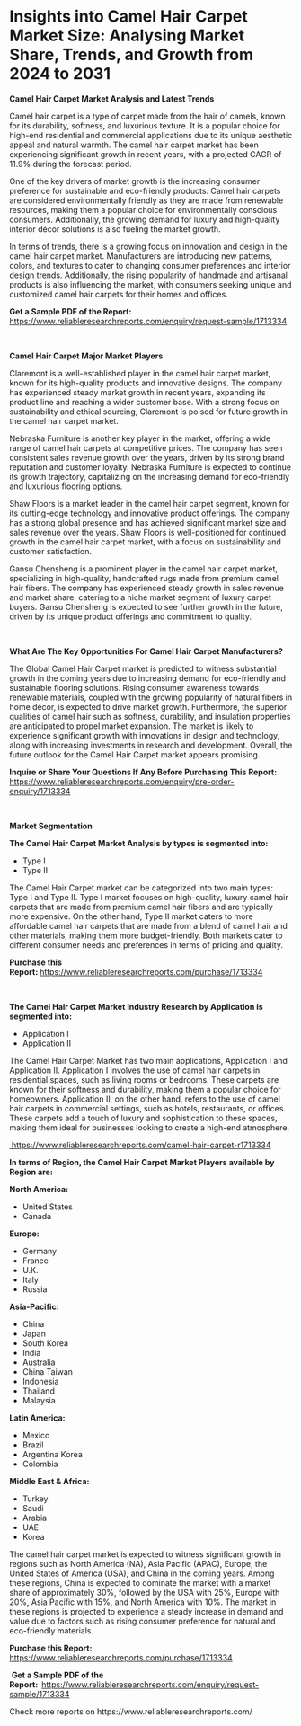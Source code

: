 <p><h1>Insights into Camel Hair Carpet Market Size: Analysing Market Share, Trends, and Growth from 2024 to 2031</h1></p><p><strong>Camel Hair Carpet Market Analysis and Latest Trends</strong></p>
<p><p>Camel hair carpet is a type of carpet made from the hair of camels, known for its durability, softness, and luxurious texture. It is a popular choice for high-end residential and commercial applications due to its unique aesthetic appeal and natural warmth. The camel hair carpet market has been experiencing significant growth in recent years, with a projected CAGR of 11.9% during the forecast period.</p><p>One of the key drivers of market growth is the increasing consumer preference for sustainable and eco-friendly products. Camel hair carpets are considered environmentally friendly as they are made from renewable resources, making them a popular choice for environmentally conscious consumers. Additionally, the growing demand for luxury and high-quality interior décor solutions is also fueling the market growth.</p><p>In terms of trends, there is a growing focus on innovation and design in the camel hair carpet market. Manufacturers are introducing new patterns, colors, and textures to cater to changing consumer preferences and interior design trends. Additionally, the rising popularity of handmade and artisanal products is also influencing the market, with consumers seeking unique and customized camel hair carpets for their homes and offices.</p></p>
<p><strong>Get a Sample PDF of the Report:&nbsp;</strong> <a href="https://www.reliableresearchreports.com/enquiry/request-sample/1713334">https://www.reliableresearchreports.com/enquiry/request-sample/1713334</a></p>
<p>&nbsp;</p>
<p><strong>Camel Hair Carpet Major Market Players</strong></p>
<p><p>Claremont is a well-established player in the camel hair carpet market, known for its high-quality products and innovative designs. The company has experienced steady market growth in recent years, expanding its product line and reaching a wider customer base. With a strong focus on sustainability and ethical sourcing, Claremont is poised for future growth in the camel hair carpet market.</p><p>Nebraska Furniture is another key player in the market, offering a wide range of camel hair carpets at competitive prices. The company has seen consistent sales revenue growth over the years, driven by its strong brand reputation and customer loyalty. Nebraska Furniture is expected to continue its growth trajectory, capitalizing on the increasing demand for eco-friendly and luxurious flooring options.</p><p>Shaw Floors is a market leader in the camel hair carpet segment, known for its cutting-edge technology and innovative product offerings. The company has a strong global presence and has achieved significant market size and sales revenue over the years. Shaw Floors is well-positioned for continued growth in the camel hair carpet market, with a focus on sustainability and customer satisfaction.</p><p>Gansu Chensheng is a prominent player in the camel hair carpet market, specializing in high-quality, handcrafted rugs made from premium camel hair fibers. The company has experienced steady growth in sales revenue and market share, catering to a niche market segment of luxury carpet buyers. Gansu Chensheng is expected to see further growth in the future, driven by its unique product offerings and commitment to quality.</p></p>
<p>&nbsp;</p>
<p><strong>What Are The Key Opportunities For Camel Hair Carpet Manufacturers?</strong></p>
<p><p>The Global Camel Hair Carpet market is predicted to witness substantial growth in the coming years due to increasing demand for eco-friendly and sustainable flooring solutions. Rising consumer awareness towards renewable materials, coupled with the growing popularity of natural fibers in home décor, is expected to drive market growth. Furthermore, the superior qualities of camel hair such as softness, durability, and insulation properties are anticipated to propel market expansion. The market is likely to experience significant growth with innovations in design and technology, along with increasing investments in research and development. Overall, the future outlook for the Camel Hair Carpet market appears promising.</p></p>
<p><strong>Inquire or Share Your Questions If Any Before Purchasing This Report:</strong> <a href="https://www.reliableresearchreports.com/enquiry/pre-order-enquiry/1713334">https://www.reliableresearchreports.com/enquiry/pre-order-enquiry/1713334</a></p>
<p>&nbsp;</p>
<p><strong>Market Segmentation</strong></p>
<p><strong>The Camel Hair Carpet Market Analysis by types is segmented into:</strong></p>
<p><ul><li>Type I</li><li>Type II</li></ul></p>
<p><p>The Camel Hair Carpet market can be categorized into two main types: Type I and Type II. Type I market focuses on high-quality, luxury camel hair carpets that are made from premium camel hair fibers and are typically more expensive. On the other hand, Type II market caters to more affordable camel hair carpets that are made from a blend of camel hair and other materials, making them more budget-friendly. Both markets cater to different consumer needs and preferences in terms of pricing and quality.</p></p>
<p><strong>Purchase this Report:&nbsp;</strong><a href="https://www.reliableresearchreports.com/purchase/1713334">https://www.reliableresearchreports.com/purchase/1713334</a></p>
<p>&nbsp;</p>
<p><strong>The Camel Hair Carpet Market Industry Research by Application is segmented into:</strong></p>
<p><ul><li>Application I</li><li>Application II</li></ul></p>
<p><p>The Camel Hair Carpet Market has two main applications, Application I and Application II. Application I involves the use of camel hair carpets in residential spaces, such as living rooms or bedrooms. These carpets are known for their softness and durability, making them a popular choice for homeowners. Application II, on the other hand, refers to the use of camel hair carpets in commercial settings, such as hotels, restaurants, or offices. These carpets add a touch of luxury and sophistication to these spaces, making them ideal for businesses looking to create a high-end atmosphere.</p></p>
<p><a href="https://www.reliableresearchreports.com/camel-hair-carpet-r1713334">&nbsp;https://www.reliableresearchreports.com/camel-hair-carpet-r1713334</a></p>
<p><strong>In terms of Region, the Camel Hair Carpet Market Players available by Region are:</strong></p>
<p>
    <p> <strong> North America: </strong>
        <ul>
            <li>United States</li>
            <li>Canada</li>
        </ul>
        </p> 
    <p> <strong> Europe: </strong>
        <ul>
            <li>Germany</li>
            <li>France</li>
            <li>U.K.</li>
            <li>Italy</li>
            <li>Russia</li>
        </ul>
        </p> 
    <p> <strong> Asia-Pacific: </strong>
        <ul>
            <li>China</li>
            <li>Japan</li>
            <li>South Korea</li>
            <li>India</li>
            <li>Australia</li>
            <li>China Taiwan</li>
            <li>Indonesia</li>
            <li>Thailand</li>
            <li>Malaysia</li>
        </ul>
        </p> 
    <p> <strong> Latin America: </strong>
        <ul>
            <li>Mexico</li>
            <li>Brazil</li>
            <li>Argentina Korea</li>
            <li>Colombia</li>
        </ul>
        </p> 
    <p> <strong> Middle East & Africa: </strong>
        <ul>
            <li>Turkey</li>
            <li>Saudi</li>
            <li>Arabia</li>
            <li>UAE</li>
            <li>Korea</li>
        </ul>
    </p>
    </p>
<p><p>The camel hair carpet market is expected to witness significant growth in regions such as North America (NA), Asia Pacific (APAC), Europe, the United States of America (USA), and China in the coming years. Among these regions, China is expected to dominate the market with a market share of approximately 30%, followed by the USA with 25%, Europe with 20%, Asia Pacific with 15%, and North America with 10%. The market in these regions is projected to experience a steady increase in demand and value due to factors such as rising consumer preference for natural and eco-friendly materials.</p></p>
<p><strong>Purchase this Report: </strong><a href="https://www.reliableresearchreports.com/purchase/1713334">https://www.reliableresearchreports.com/purchase/1713334</a></p>
<p>&nbsp;<strong>Get a Sample PDF of the Report:&nbsp;&nbsp;</strong><a href="https://www.reliableresearchreports.com/enquiry/request-sample/1713334">https://www.reliableresearchreports.com/enquiry/request-sample/1713334</a></p>
<p><strong></strong></p>
<p>Check more reports on https://www.reliableresearchreports.com/</p>